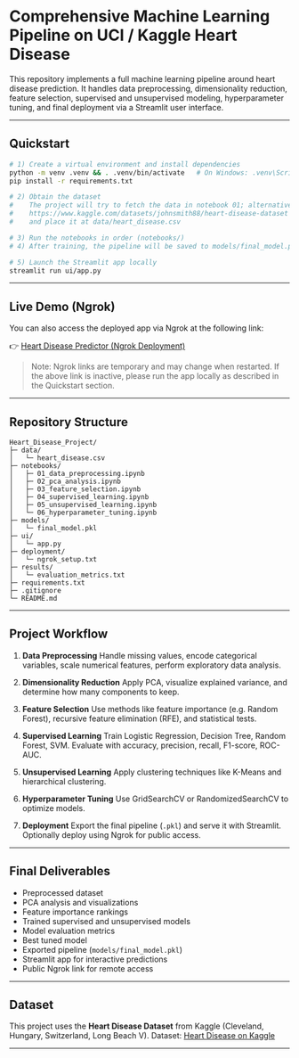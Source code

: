 # Comprehensive Machine Learning Pipeline on UCI / Kaggle Heart Disease

This repository implements a full machine learning pipeline around heart disease prediction. It handles data preprocessing, dimensionality reduction, feature selection, supervised and unsupervised modeling, hyperparameter tuning, and final deployment via a Streamlit user interface.

---

## Quickstart

```bash
# 1) Create a virtual environment and install dependencies
python -m venv .venv && . .venv/bin/activate   # On Windows: .venv\Scripts\activate
pip install -r requirements.txt

# 2) Obtain the dataset
#    The project will try to fetch the data in notebook 01; alternatively, you can manually download it from:
#    https://www.kaggle.com/datasets/johnsmith88/heart-disease-dataset
#    and place it at data/heart_disease.csv

# 3) Run the notebooks in order (notebooks/)
# 4) After training, the pipeline will be saved to models/final_model.pkl

# 5) Launch the Streamlit app locally
streamlit run ui/app.py
````

---

## Live Demo (Ngrok)

You can also access the deployed app via Ngrok at the following link:

👉 [Heart Disease Predictor (Ngrok Deployment)](https://fugacious-lonnie-nonsalaried.ngrok-free.dev)

> Note: Ngrok links are temporary and may change when restarted. If the above link is inactive, please run the app locally as described in the Quickstart section.

---

## Repository Structure

```
Heart_Disease_Project/
├─ data/
│   └─ heart_disease.csv
├─ notebooks/
│   ├─ 01_data_preprocessing.ipynb
│   ├─ 02_pca_analysis.ipynb
│   ├─ 03_feature_selection.ipynb
│   ├─ 04_supervised_learning.ipynb
│   ├─ 05_unsupervised_learning.ipynb
│   └─ 06_hyperparameter_tuning.ipynb
├─ models/
│   └─ final_model.pkl
├─ ui/
│   └─ app.py
├─ deployment/
│   └─ ngrok_setup.txt
├─ results/
│   └─ evaluation_metrics.txt
├─ requirements.txt
├─ .gitignore
└─ README.md
```

---

## Project Workflow

1. **Data Preprocessing**
   Handle missing values, encode categorical variables, scale numerical features, perform exploratory data analysis.

2. **Dimensionality Reduction**
   Apply PCA, visualize explained variance, and determine how many components to keep.

3. **Feature Selection**
   Use methods like feature importance (e.g. Random Forest), recursive feature elimination (RFE), and statistical tests.

4. **Supervised Learning**
   Train Logistic Regression, Decision Tree, Random Forest, SVM. Evaluate with accuracy, precision, recall, F1-score, ROC-AUC.

5. **Unsupervised Learning**
   Apply clustering techniques like K-Means and hierarchical clustering.

6. **Hyperparameter Tuning**
   Use GridSearchCV or RandomizedSearchCV to optimize models.

7. **Deployment**
   Export the final pipeline (`.pkl`) and serve it with Streamlit. Optionally deploy using Ngrok for public access.

---

## Final Deliverables

* Preprocessed dataset
* PCA analysis and visualizations
* Feature importance rankings
* Trained supervised and unsupervised models
* Model evaluation metrics
* Best tuned model
* Exported pipeline (`models/final_model.pkl`)
* Streamlit app for interactive predictions
* Public Ngrok link for remote access

---

## Dataset

This project uses the **Heart Disease Dataset** from Kaggle (Cleveland, Hungary, Switzerland, Long Beach V).
Dataset: [Heart Disease on Kaggle](https://www.kaggle.com/datasets/johnsmith88/heart-disease-dataset)

---
